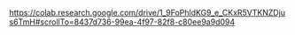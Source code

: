 https://colab.research.google.com/drive/1_9FoPhldKG9_e_CKxR5VTKNZDjus6TmH#scrollTo=8437d736-99ea-4f97-82f8-c80ee9a9d094
